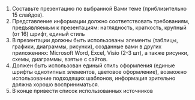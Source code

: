 1. Составьте презентацию по выбранной Вами теме (приблизительно 15 слайдов).
2. Представление информации должно соответствовать требованиям, предъявляемым к презентациям: наглядность, краткость, крупный (от 16) шрифт, единый стиль
3. В презентации должны быть использованы элементы (таблицы, графики, диаграммы, рисунки), созданные вами в других приложениях: Microsoft Word, Excel, Visio (2-3 шт), а также рисунки, схемы, диаграммы, взятые с сайтов.
4. Должен быть использован единый стиль оформления (единые шрифты однотипных элементов, цветовое оформление), возможно использование подходящих шаблонов, информация зрительно должна хорошо восприниматься.
5. В конце привести список использованных источников